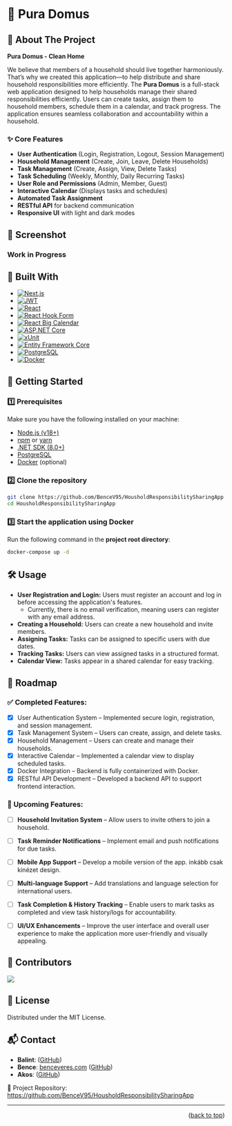 # 🏡 Pura Domus

## 📌 About The Project

**Pura Domus - Clean Home**

We believe that members of a household should live together harmoniously. That’s why we created this application—to help distribute and share household responsibilities more efficiently.
The **Pura Domus** is a full-stack web application designed to help households manage their shared responsibilities efficiently. Users can create tasks, assign them to household members, schedule them in a calendar, and track progress. The application ensures seamless collaboration and accountability within a household.

### ✨ Core Features
- **User Authentication** (Login, Registration, Logout, Session Management)
- **Household Management** (Create, Join, Leave, Delete Households)
- **Task Management** (Create, Assign, View, Delete Tasks)
- **Task Scheduling** (Weekly, Monthly, Daily Recurring Tasks)
- **User Role and Permissions** (Admin, Member, Guest)
- **Interactive Calendar** (Displays tasks and schedules)
- **Automated Task Assignment**
- **RESTful API** for backend communication
- **Responsive UI** with light and dark modes

## 📸 Screenshot

### Work in Progress


## 🔧 Built With

- [![Next.js](https://img.shields.io/badge/Next.js-000000?style=for-the-badge&logo=nextdotjs&logoColor=white)](https://nextjs.org/)
- [![JWT](https://img.shields.io/badge/JWT-000000?style=for-the-badge&logo=jsonwebtokens&logoColor=white)](https://jwt.io/)
- [![React](https://img.shields.io/badge/React-20232A?style=for-the-badge&logo=react&logoColor=61DAFB)](https://reactjs.org/)
- [![React Hook Form](https://img.shields.io/badge/React_Hook_Form-EC5990?style=for-the-badge&logo=reacthookform&logoColor=white)](https://react-hook-form.com/)
- [![React Big Calendar](https://img.shields.io/badge/React_Big_Calendar-0078D4?style=for-the-badge&logo=react&logoColor=white)](https://github.com/jquense/react-big-calendar)
- [![ASP.NET Core](https://img.shields.io/badge/ASP.NET_Core-5C2D91?style=for-the-badge&logo=dotnet&logoColor=white)](https://dotnet.microsoft.com/en-us/)
- [![xUnit](https://img.shields.io/badge/xUnit-5C2D91?style=for-the-badge&logo=dotnet&logoColor=white)](https://xunit.net/)
- [![Entity Framework Core](https://img.shields.io/badge/Entity_Framework_Core-512BD4?style=for-the-badge&logo=dotnet&logoColor=white)](https://learn.microsoft.com/en-us/ef/)
- [![PostgreSQL](https://img.shields.io/badge/PostgreSQL-336791?style=for-the-badge&logo=postgresql&logoColor=white)](https://www.postgresql.org/)
- [![Docker](https://img.shields.io/badge/Docker-2496ED?style=for-the-badge&logo=docker&logoColor=white)](https://www.docker.com/)

## 🚀 Getting Started
### 1️⃣ Prerequisites
Make sure you have the following installed on your machine:
- [Node.js (v18+)](https://nodejs.org/en)
- [npm](https://www.npmjs.com/) or [yarn](https://yarnpkg.com/)
- [.NET SDK (8.0+)](https://dotnet.microsoft.com/en-us/download/dotnet)
- [PostgreSQL](https://www.postgresql.org/)
- [Docker](https://www.docker.com/) (optional)

### 2️⃣ Clone the repository
```sh
git clone https://github.com/BenceV95/HousholdResponsibilitySharingApp.git
cd HousholdResponsibilitySharingApp
```

### 3️⃣ Start the application using Docker
Run the following command in the **project root directory**:
```sh
docker-compose up -d
```

## 🛠 Usage
- **User Registration and Login:** Users must register an account and log in before accessing the application's features.
    * Currently, there is no email verification, meaning users can register with any email address.
- **Creating a Household:** Users can create a new household and invite members.
- **Assigning Tasks:** Tasks can be assigned to specific users with due dates.
- **Tracking Tasks:** Users can view assigned tasks in a structured format.
- **Calendar View:** Tasks appear in a shared calendar for easy tracking.

## 📅 Roadmap
### ✅ Completed Features:
- [x] User Authentication System – Implemented secure login, registration, and session management.
- [x] Task Management System – Users can create, assign, and delete tasks.
- [x] Household Management – Users can create and manage their households.
- [x] Interactive Calendar – Implemented a calendar view to display scheduled tasks.
- [x] Docker Integration – Backend is fully containerized with Docker.
- [x] RESTful API Development – Developed a backend API to support frontend interaction.

### 🚀 Upcoming Features:
- [ ] **Household Invitation System** – Allow users to invite others to join a household.
- [ ] **Task Reminder Notifications** – Implement email and push notifications for due tasks.
- [ ] **Mobile App Support** – Develop a mobile version of the app. inkább csak kinézet design. 
- [ ] **Multi-language Support** – Add translations and language selection for international users.
- [ ] **Task Completion & History Tracking** – Enable users to mark tasks as completed and view task history/logs for accountability.
- [ ] **UI/UX Enhancements** – Improve the user interface and overall user experience to make the application more user-friendly and visually appealing.


## 🤝 Contributors
<a href="https://github.com/BenceV95/HousholdResponsibilitySharingApp/graphs/contributors">
  <img src="https://contrib.rocks/image?repo=BenceV95/HousholdResponsibilitySharingApp" />
</a>

## 📜 License
Distributed under the MIT License.

## 📬 Contact

- **Balint**:  ([GitHub](https://github.com/vulpes556))
- **Bence**: [benceveres.com](https://puradomus.benceveres.com/)  ([GitHub](https://github.com/BenceV95))
- **Akos**:  ([GitHub](https://github.com/bukovinszkiakos))

📂 Project Repository: https://github.com/BenceV95/HousholdResponsibilitySharingApp

---
<p align="right">(<a href="#top">back to top</a>)</p>
